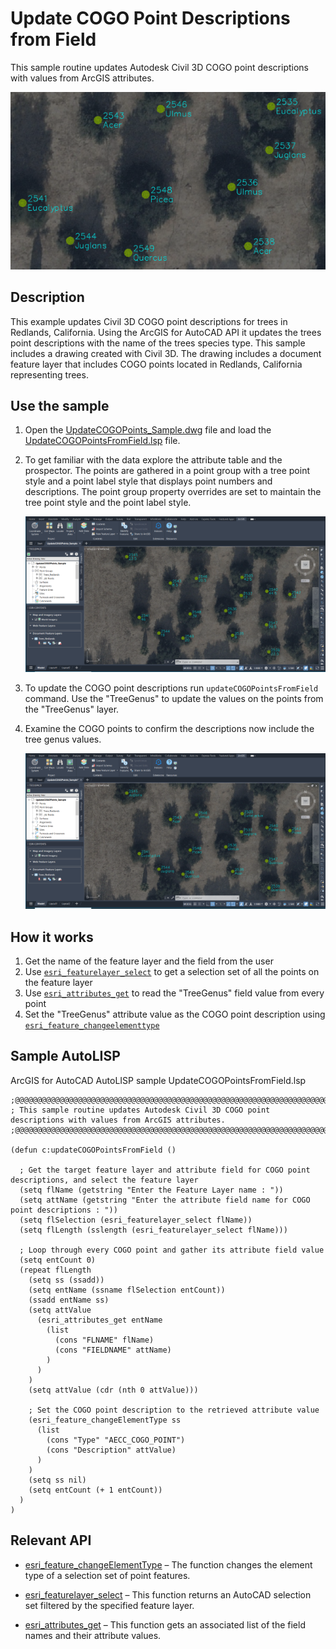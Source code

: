 # Update COGO Point Descriptions from Field

This sample routine updates Autodesk Civil 3D COGO point descriptions with values from ArcGIS attributes. 

![Cover_](../../../Resources/Images/UpdateCogo-1.png)

## Description

This example updates Civil 3D COGO point descriptions for trees in Redlands, California. Using the ArcGIS for AutoCAD API it updates the trees point descriptions with the name of the trees species type. This sample includes a drawing created with Civil 3D. The drawing includes a document feature layer that includes COGO points located in Redlands, California representing trees.



## Use the sample
1. Open the [UpdateCOGOPoints_Sample.dwg](UpdateCOGOPoints_Sample.dwg) file and load the [UpdateCOGOPointsFromField.lsp](UpdateCOGOPointsFromField.lsp) file.

2. To get familiar with the data explore the attribute table and the prospector. The points are gathered in a point group with a tree point style and a point label style that displays point numbers and descriptions. The point group property overrides are set to maintain the tree point style and the point label style. 

   ![Before_](../../../Resources/Images/UpdateCogo-2.png)

   

3. To update the COGO point descriptions run ```updateCOGOPointsFromField``` command. Use the "TreeGenus" to update the values on the points from the "TreeGenus" layer. 

   

4. Examine the COGO points to confirm the descriptions now include the tree genus values. 

   ![After_](../../../Resources/Images/UpdateCogo-5.png)


## How it works

1. Get the name of the feature layer and the field from the user
2. Use [```esri_featurelayer_select```](https://doc.arcgis.com/en/arcgis-for-autocad/latest/commands-api/esri-featurelayer-select.htm) to get a selection set of all the points on the feature layer
3. Use [```esri_attributes_get```](https://doc.arcgis.com/en/arcgis-for-autocad/latest/commands-api/esri-attributes-get.htm) to read the "TreeGenus" field value from every point
4. Set the "TreeGenus" attribute value as the COGO point description using [```esri_feature_changeelementtype```](https://doc.arcgis.com/en/arcgis-for-autocad/latest/commands-api/esri-feature-changeelementtype.htm)

## Sample AutoLISP
ArcGIS for AutoCAD AutoLISP sample UpdateCOGOPointsFromField.lsp
``` LISP
;@@@@@@@@@@@@@@@@@@@@@@@@@@@@@@@@@@@@@@@@@@@@@@@@@@@@@@@@@@@@@@@@@@@@@@@@@@@@@@@@@@@@@@@@@@@@@@@@@@@@
; This sample routine updates Autodesk Civil 3D COGO point descriptions with values from ArcGIS attributes. 
;@@@@@@@@@@@@@@@@@@@@@@@@@@@@@@@@@@@@@@@@@@@@@@@@@@@@@@@@@@@@@@@@@@@@@@@@@@@@@@@@@@@@@@@@@@@@@@@@@@@@

(defun c:updateCOGOPointsFromField ()
  
  ; Get the target feature layer and attribute field for COGO point descriptions, and select the feature layer
  (setq flName (getstring "Enter the Feature Layer name : "))
  (setq attName (getstring "Enter the attribute field name for COGO point descriptions : "))
  (setq flSelection (esri_featurelayer_select flName))
  (setq flLength (sslength (esri_featurelayer_select flName)))
  
  ; Loop through every COGO point and gather its attribute field value 
  (setq entCount 0)
  (repeat flLength 
    (setq ss (ssadd))
    (setq entName (ssname flSelection entCount))
    (ssadd entName ss)
    (setq attValue 
      (esri_attributes_get entName 
        (list 
          (cons "FLNAME" flName)
          (cons "FIELDNAME" attName)
        )
      )
    )
    (setq attValue (cdr (nth 0 attValue)))
    
    ; Set the COGO point description to the retrieved attribute value
    (esri_feature_changeElementType ss
      (list 
        (cons "Type" "AECC_COGO_POINT") 
        (cons "Description" attValue)
      )
    )
    (setq ss nil)
    (setq entCount (+ 1 entCount))
  )
)
```



## Relevant API

- [esri_feature_changeElementType](https://doc.arcgis.com/en/arcgis-for-autocad/latest/commands-api/esri-feature-changeelementtype.htm) – The function changes the element type of a selection set of point features.
  
- [esri_featurelayer_select](https://doc.arcgis.com/en/arcgis-for-autocad/latest/commands-api/esri-featurelayer-select.htm) – This function returns an AutoCAD selection set filtered by the specified feature layer.
  
- [esri_attributes_get](https://doc.arcgis.com/en/arcgis-for-autocad/latest/commands-api/esri-attributes-get.htm) – This function gets an associated list of the field names and their attribute values.

